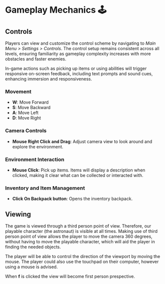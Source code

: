 # Gameplay Mechanics :joystick:

## Controls
Players can view and customize the control scheme by navigating to *Main Menu > Settings > Controls*. The control setup remains consistent across all levels, ensuring familiarity as gameplay complexity increases with more obstacles and faster enemies.

In-game actions such as picking up items or using abilities will trigger responsive on-screen feedback, including text prompts and sound cues, enhancing immersion and responsiveness.

### Movement
- **W**: Move Forward
- **S**: Move Backward
- **A**: Move Left
- **D**: Move Right



### Camera Controls
- **Mouse Right Click and Drag**: Adjust camera view to look around and explore the environment.

### Environment Interaction
- **Mouse Click**: Pick up items. Items will display a description when clicked, making it clear what can be collected or interacted with.

### Inventory and Item Management
- **Click On Backpack button**: Opens the inventory backpack.

## Viewing

The game is viewed through a third person point of view. Therefore, our playable character (the astronaut) is visible at all times. Making use of third person point of view allows the player to move the camera 360 degrees, without having to move the playable character, which will aid the player in finding the needed objects.

The player will be able to control the direction of the viewport by moving the mouse. The player could also use the touchpad on their computer, however using a mouse is advised.

When **f** is clicked the view will become first person prespective.
